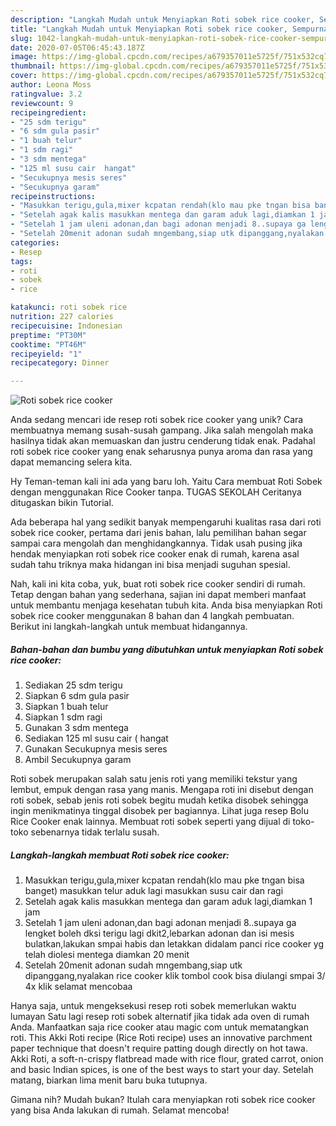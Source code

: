 ```yaml
---
description: "Langkah Mudah untuk Menyiapkan Roti sobek rice cooker, Sempurna"
title: "Langkah Mudah untuk Menyiapkan Roti sobek rice cooker, Sempurna"
slug: 1042-langkah-mudah-untuk-menyiapkan-roti-sobek-rice-cooker-sempurna
date: 2020-07-05T06:45:43.187Z
image: https://img-global.cpcdn.com/recipes/a679357011e5725f/751x532cq70/roti-sobek-rice-cooker-foto-resep-utama.jpg
thumbnail: https://img-global.cpcdn.com/recipes/a679357011e5725f/751x532cq70/roti-sobek-rice-cooker-foto-resep-utama.jpg
cover: https://img-global.cpcdn.com/recipes/a679357011e5725f/751x532cq70/roti-sobek-rice-cooker-foto-resep-utama.jpg
author: Leona Moss
ratingvalue: 3.2
reviewcount: 9
recipeingredient:
- "25 sdm terigu"
- "6 sdm gula pasir"
- "1 buah telur"
- "1 sdm ragi"
- "3 sdm mentega"
- "125 ml susu cair  hangat"
- "Secukupnya mesis seres"
- "Secukupnya garam"
recipeinstructions:
- "Masukkan terigu,gula,mixer kcpatan rendah(klo mau pke tngan bisa banget) masukkan telur aduk lagi masukkan susu cair dan ragi"
- "Setelah agak kalis masukkan mentega dan garam aduk lagi,diamkan 1 jam"
- "Setelah 1 jam uleni adonan,dan bagi adonan menjadi 8..supaya ga lengket boleh dksi terigu lagi dkit2,lebarkan adonan dan isi mesis bulatkan,lakukan smpai habis dan letakkan didalam panci rice cooker yg telah diolesi mentega diamkan 20 menit"
- "Setelah 20menit adonan sudah mngembang,siap utk dipanggang,nyalakan rice cooker klik tombol cook bisa diulangi smpai 3/ 4x klik selamat mencobaa"
categories:
- Resep
tags:
- roti
- sobek
- rice

katakunci: roti sobek rice 
nutrition: 227 calories
recipecuisine: Indonesian
preptime: "PT30M"
cooktime: "PT46M"
recipeyield: "1"
recipecategory: Dinner

---
```



![Roti sobek rice cooker](https://img-global.cpcdn.com/recipes/a679357011e5725f/751x532cq70/roti-sobek-rice-cooker-foto-resep-utama.jpg)

Anda sedang mencari ide resep roti sobek rice cooker yang unik? Cara membuatnya memang susah-susah gampang. Jika salah mengolah maka hasilnya tidak akan memuaskan dan justru cenderung tidak enak. Padahal roti sobek rice cooker yang enak seharusnya punya aroma dan rasa yang dapat memancing selera kita.

Hy Teman-teman kali ini ada yang baru loh. Yaitu Cara membuat Roti Sobek dengan menggunakan Rice Cooker tanpa. TUGAS SEKOLAH Ceritanya ditugaskan bikin Tutorial.

Ada beberapa hal yang sedikit banyak mempengaruhi kualitas rasa dari roti sobek rice cooker, pertama dari jenis bahan, lalu pemilihan bahan segar sampai cara mengolah dan menghidangkannya. Tidak usah pusing jika hendak menyiapkan roti sobek rice cooker enak di rumah, karena asal sudah tahu triknya maka hidangan ini bisa menjadi suguhan spesial.


Nah, kali ini kita coba, yuk, buat roti sobek rice cooker sendiri di rumah. Tetap dengan bahan yang sederhana, sajian ini dapat memberi manfaat untuk membantu menjaga kesehatan tubuh kita. Anda bisa menyiapkan Roti sobek rice cooker menggunakan 8 bahan dan 4 langkah pembuatan. Berikut ini langkah-langkah untuk membuat hidangannya.

<!--inarticleads1-->

##### Bahan-bahan dan bumbu yang dibutuhkan untuk menyiapkan Roti sobek rice cooker:

1. Sediakan 25 sdm terigu
1. Siapkan 6 sdm gula pasir
1. Siapkan 1 buah telur
1. Siapkan 1 sdm ragi
1. Gunakan 3 sdm mentega
1. Sediakan 125 ml susu cair ( hangat
1. Gunakan Secukupnya mesis seres
1. Ambil Secukupnya garam


Roti sobek merupakan salah satu jenis roti yang memiliki tekstur yang lembut, empuk dengan rasa yang manis. Mengapa roti ini disebut dengan roti sobek, sebab jenis roti sobek begitu mudah ketika disobek sehingga ingin menikmatinya tinggal disobek per bagiannya. Lihat juga resep Bolu Rice Cooker enak lainnya. Membuat roti sobek seperti yang dijual di toko-toko sebenarnya tidak terlalu susah. 

<!--inarticleads2-->

##### Langkah-langkah membuat Roti sobek rice cooker:

1. Masukkan terigu,gula,mixer kcpatan rendah(klo mau pke tngan bisa banget) masukkan telur aduk lagi masukkan susu cair dan ragi
1. Setelah agak kalis masukkan mentega dan garam aduk lagi,diamkan 1 jam
1. Setelah 1 jam uleni adonan,dan bagi adonan menjadi 8..supaya ga lengket boleh dksi terigu lagi dkit2,lebarkan adonan dan isi mesis bulatkan,lakukan smpai habis dan letakkan didalam panci rice cooker yg telah diolesi mentega diamkan 20 menit
1. Setelah 20menit adonan sudah mngembang,siap utk dipanggang,nyalakan rice cooker klik tombol cook bisa diulangi smpai 3/ 4x klik selamat mencobaa


Hanya saja, untuk mengeksekusi resep roti sobek memerlukan waktu lumayan Satu lagi resep roti sobek alternatif jika tidak ada oven di rumah Anda. Manfaatkan saja rice cooker atau magic com untuk mematangkan roti. This Akki Roti recipe (Rice Roti recipe) uses an innovative parchment paper technique that doesn&#39;t require patting dough directly on hot tawa. Akki Roti, a soft-n-crispy flatbread made with rice flour, grated carrot, onion and basic Indian spices, is one of the best ways to start your day. Setelah matang, biarkan lima menit baru buka tutupnya. 

Gimana nih? Mudah bukan? Itulah cara menyiapkan roti sobek rice cooker yang bisa Anda lakukan di rumah. Selamat mencoba!
